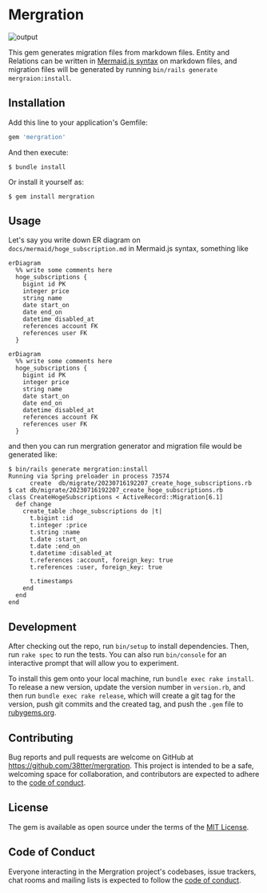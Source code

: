 # Mergration

![output](https://github.com/38tter/mergration/assets/31342622/a54b0bae-c8c2-498d-82ba-5585a314b06e)

This gem generates migration files from markdown files.
Entity and Relations can be written in [Mermaid.js syntax](https://mermaid.js.org/syntax/entityRelationshipDiagram.html) on markdown files, and migration files will be generated by running `bin/rails generate mergraion:install`.

## Installation

Add this line to your application's Gemfile:

```ruby
gem 'mergration'
```

And then execute:

    $ bundle install

Or install it yourself as:

    $ gem install mergration

## Usage

Let's say you write down ER diagram on `docs/mermaid/hoge_subscription.md` in Mermaid.js syntax, something like

```
erDiagram
  %% write some comments here
  hoge_subscriptions {
    bigint id PK
    integer price
    string name
    date start_on
    date end_on
    datetime disabled_at
    references account FK
    references user FK
  }
```

```mermaid
erDiagram
  %% write some comments here
  hoge_subscriptions {
    bigint id PK
    integer price
    string name
    date start_on
    date end_on
    datetime disabled_at
    references account FK
    references user FK
  }
```


and then you can run mergration generator and migration file would be generated like:

```shell
$ bin/rails generate mergration:install
Running via Spring preloader in process 73574
      create  db/migrate/20230716192207_create_hoge_subscriptions.rb
$ cat db/migrate/20230716192207_create_hoge_subscriptions.rb
class CreateHogeSubscriptions < ActiveRecord::Migration[6.1]
  def change
    create_table :hoge_subscriptions do |t|
      t.bigint :id
      t.integer :price
      t.string :name
      t.date :start_on
      t.date :end_on
      t.datetime :disabled_at
      t.references :account, foreign_key: true
      t.references :user, foreign_key: true

      t.timestamps
    end
  end
end

```

## Development

After checking out the repo, run `bin/setup` to install dependencies. Then, run `rake spec` to run the tests. You can also run `bin/console` for an interactive prompt that will allow you to experiment.

To install this gem onto your local machine, run `bundle exec rake install`. To release a new version, update the version number in `version.rb`, and then run `bundle exec rake release`, which will create a git tag for the version, push git commits and the created tag, and push the `.gem` file to [rubygems.org](https://rubygems.org).

## Contributing

Bug reports and pull requests are welcome on GitHub at https://github.com/38tter/mergration. This project is intended to be a safe, welcoming space for collaboration, and contributors are expected to adhere to the [code of conduct](https://github.com/38tter/mergration/blob/master/CODE_OF_CONDUCT.md).

## License

The gem is available as open source under the terms of the [MIT License](https://opensource.org/licenses/MIT).

## Code of Conduct

Everyone interacting in the Mergration project's codebases, issue trackers, chat rooms and mailing lists is expected to follow the [code of conduct](https://github.com/38tter/mergration/blob/master/CODE_OF_CONDUCT.md).
